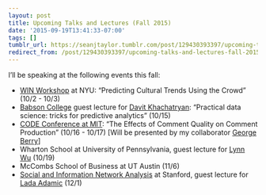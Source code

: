 ```yaml
---
layout: post
title: Upcoming Talks and Lectures (Fall 2015)
date: '2015-09-19T13:41:33-07:00'
tags: []
tumblr_url: https://seanjtaylor.tumblr.com/post/129430393397/upcoming-talks-and-lectures-fall-2015
redirect_from: /post/129430393397/upcoming-talks-and-lectures-fall-2015
---
```

I’ll be speaking at the following events this fall:

- [WIN Workshop](http://winworkshop.net)&nbsp;at NYU:&nbsp;“Predicting Cultural Trends Using the Crowd” (10/2 - 10/3)  
- [Babson College](http://www.babson.edu/Pages/default.aspx) guest lecture for [Davit Khachatryan](http://www.babson.edu/Academics/faculty/profiles/Pages/khachatryan-davit.aspx):&nbsp;“Practical data science: tricks for predictive analytics” (10/15)
- [CODE Conference at MIT](http://codecon.net/):&nbsp;“The Effects of Comment Quality on Comment Production” (10/16 - 10/17) [Will be presented by my collaborator [George Berry](http://georgeberry.github.io/)]
- Wharton School at University of Pennsylvania, guest lecture for [Lynn Wu](https://oid.wharton.upenn.edu/profile/1712/overview)&nbsp;(10/19)
- McCombs School of Business at UT Austin (11/6)
- [Social and Information Network Analysis](http://web.stanford.edu/class/cs224w/) at Stanford, guest lecture for [Lada Adamic](http://www.ladamic.com)&nbsp;(12/1)
